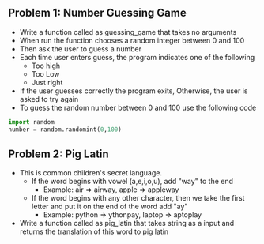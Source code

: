 ## Problem 1: Number Guessing Game
* Write a function called as guessing_game that takes no arguments
* When run the function chooses a random integer between 0 and 100
* Then ask the user to guess a number
* Each time user enters guess, the program indicates one of the following
  * Too high
  * Too Low
  * Just right
* If the user guesses correctly the program exits, Otherwise, the user is asked to try again
* To guess the random number between 0 and 100 use the following code
```python
import random
number = random.randomint(0,100)
```

## Problem 2: Pig Latin
* This is common children's secret language.
  * If the word begins with vowel (a,e,i,o,u), add "way" to the end
    * Example: air => airway, apple => appleway
  * If the word begins with any other character, then we take the first letter and put it on the end of the word add "ay"
    * Example: python => ythonpay, laptop => aptoplay
* Write a function called as pig_latin that takes string as a input and returns the translation of this word to pig latin